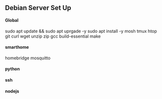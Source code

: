 <h2>Debian Server Set Up</h2>
<h4>Global</h4>
sudo apt update && sudo apt uprgade -y
sudo apt install -y mosh tmux htop git curl wget unzip zip gcc build-essential make

<h4>smarthome</h4>
homebridge
mosquitto

<h4>python</h4>

<h4>ssh</h4>

<h4>nodejs</h4>



